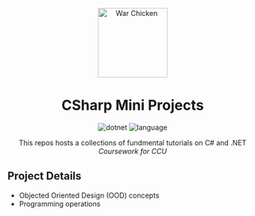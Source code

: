 <div align="center" markdown="1">

<img
          src="https://upload.wikimedia.org/wikipedia/en/thumb/e/ef/Coastal_Carolina_Chanticleers_logo.svg/1200px-Coastal_Carolina_Chanticleers_logo.svg.png"
          height="140"
          alt="War Chicken"
        />

# CSharp Mini Projects

![dotnet](https://img.shields.io/badge/.NET-v5.0-teal)
![language](https://img.shields.io/badge/language-C%23-orange)

This repos hosts a collections of fundmental tutorials on C# and .NET
<br/>
_Coursework for CCU_

</div>

## Project Details

- Objected Oriented Design (OOD) concepts
- Programming operations 
